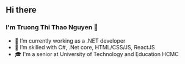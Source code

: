 ## Hi there
### I'm Truong Thi Thao Nguyen 👋

- 🔭 I’m currently working as a .NET developer
- 🌱 I’m skilled with C#, .Net core, HTML/CSS/JS, ReactJS
- 🎓 I'm a senior at University of Technology and Education HCMC


